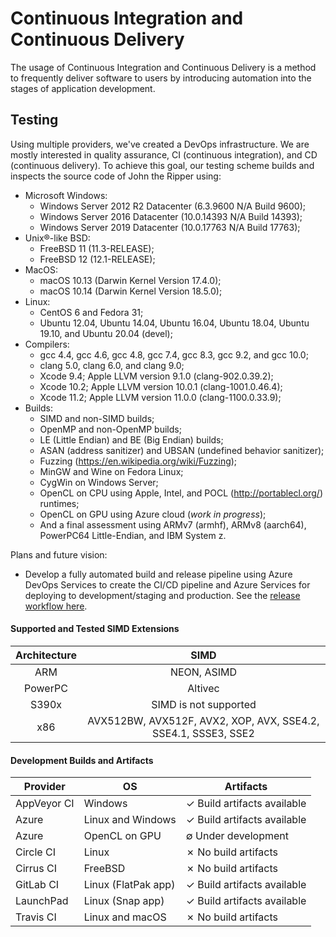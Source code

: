 # Continuous Integration and Continuous Delivery

The usage of Continuous Integration and Continuous Delivery is a method to frequently deliver software to users by introducing automation into the stages of application development.

## Testing

Using multiple providers, we've created a DevOps infrastructure. We are mostly interested
in quality assurance, CI (continuous integration), and CD (continuous delivery). To achieve
this goal, our testing scheme builds and inspects the source code of John the Ripper
using:

- Microsoft Windows:
  - Windows Server 2012 R2 Datacenter (6.3.9600 N/A Build 9600);
  - Windows Server 2016 Datacenter (10.0.14393 N/A Build 14393);
  - Windows Server 2019 Datacenter (10.0.17763 N/A Build 17763);
- Unix®-like BSD:
  - FreeBSD 11 (11.3-RELEASE);
  - FreeBSD 12 (12.1-RELEASE);
- MacOS:
  - macOS 10.13 (Darwin Kernel Version 17.4.0);
  - macOS 10.14 (Darwin Kernel Version 18.5.0);
- Linux:
  - CentOS 6 and Fedora 31;
  - Ubuntu 12.04, Ubuntu 14.04, Ubuntu 16.04, Ubuntu 18.04, Ubuntu 19.10, and Ubuntu 20.04
 (devel);
- Compilers:
  - gcc 4.4, gcc 4.6, gcc 4.8, gcc 7.4, gcc 8.3, gcc 9.2, and gcc 10.0;
  - clang 5.0, clang 6.0, and clang 9.0;
  - Xcode 9.4; Apple LLVM version 9.1.0 (clang-902.0.39.2);
  - Xcode 10.2; Apple LLVM version 10.0.1 (clang-1001.0.46.4);
  - Xcode 11.2; Apple LLVM version 11.0.0 (clang-1100.0.33.9);
- Builds:
  - SIMD and non-SIMD builds;
  - OpenMP and non-OpenMP builds;
  - LE (Little Endian) and BE (Big Endian) builds;
  - ASAN (address sanitizer) and UBSAN (undefined behavior sanitizer);
  - Fuzzing (<https://en.wikipedia.org/wiki/Fuzzing>);
  - MinGW and Wine on Fedora Linux;
  - CygWin on Windows Server;
  - OpenCL on CPU using Apple, Intel, and POCL (<http://portablecl.org/>) runtimes;
  - OpenCL on GPU using Azure cloud (_work in progress_);
  - And a final assessment using ARMv7 (armhf), ARMv8 (aarch64), PowerPC64 Little-Endian,
and IBM System z.

Plans and future vision:

- Develop a fully automated build and release pipeline using Azure DevOps Services
  to create the CI/CD pipeline and Azure Services for deploying to development/staging and
  production.
  See the [release workflow here](https://github.com/openwall/john-packages/blob/master/tests/CI-workflow.pdf).

#### Supported and Tested SIMD Extensions

| Architecture | SIMD |
| :-: | :-: |
| ARM | NEON, ASIMD |
| PowerPC | Altivec |
| S390x | SIMD is not supported |
| x86| AVX512BW, AVX512F, AVX2, XOP, AVX, SSE4.2, SSE4.1, SSSE3, SSE2 |

#### Development Builds and Artifacts

| Provider   | OS | Artifacts |
| ------------- | ------------- | ----- |
| AppVeyor CI | Windows | ✓ Build artifacts available |
| Azure | Linux and Windows | ✓ Build artifacts available |
| Azure | OpenCL on GPU | ∅ Under development |
| Circle CI | Linux | ✗ No build artifacts |
| Cirrus CI | FreeBSD | ✗ No build artifacts |
| GitLab CI | Linux (FlatPak app) | ✓ Build artifacts available |
| LaunchPad | Linux (Snap app) | ✓ Build artifacts available |
| Travis CI | Linux and macOS | ✗ No build artifacts |
